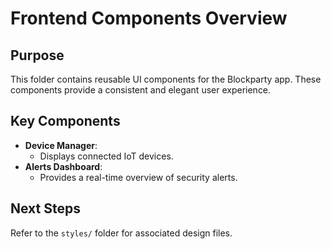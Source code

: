 
# Frontend Components Overview

## Purpose
This folder contains reusable UI components for the Blockparty app. These components provide a consistent and elegant user experience.

## Key Components
- **Device Manager**:
  - Displays connected IoT devices.
- **Alerts Dashboard**:
  - Provides a real-time overview of security alerts.

## Next Steps
Refer to the `styles/` folder for associated design files.
    
